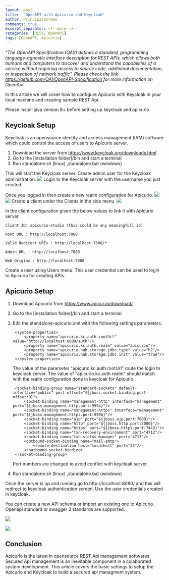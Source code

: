 ```yaml
---
layout: post
title:  "OpenAPI with Apicurio and Keycloak"
author: PrincipalStream
comments: true
excerpt_separator: <!--more-->
categories: [REST, OpenAPI]
tags: [OpenAPI, Apicurio]
---
```


*"The OpenAPI Specification (OAS) defines a standard, programming language-agnostic interface description for REST APIs, which allows both humans and computers to discover and understand the capabilities of a service without requiring access to source code, additional documentation, or inspection of network traffic". Please check the link https://github.com/OAI/OpenAPI-Specification for more information on OpenApi.*

In this article we will cover how to configure Apicurio with Keycloak in your local machine and creating sample REST Api.

<!--more-->

Please install java version 8+ before setting up keycloak and apicurio 

## Keycloak Setup

Keycloak is an opensource identity and access management (IAM) software which could control the access of users to Apicurio server.
1. Download the server from https://www.keycloak.org/downloads.html
2. Go to the [installation folder]/bin and start a terminal
3. Run standalone.sh (linux) ,standalone.bat (windows)

This will start the Keycloak server. Create admin user for the Keycloak administration.
![](/assets/img/apicurio/keycloak-admin.png)
Login to the Keycloak server with the username you just created.

Once you logged in then create a new realm configuration for Apicurio.
![](/assets/img/apicurio/keycloak-createrealm.png)
![](/assets/img/apicurio/keycloak-addrealm.png)
Create a client under the Clients in the side menu. 
![](/assets/img/apicurio/keycloak-addclient.png)

In the client configuration given the below values to link it with Apicurio server.
    
    Client ID: apicurio-studio (this could be any meaningfull id)
    
    Root URL : http://localhost:7080
    
    Valid Redirect URIs : http://localhost:7080/*
    
    Admin URL : http://localhost:7080
    
    Web Origins : http://localhost:7080

Create a user using Users menu. This user credential can be used to login to Apicurio for creating APIs.

## Apicurio Setup

1. Download Apicurio from https://www.apicur.io/download/
2. Go to the [installation folder]/bin and start a terminal
3. Edit the standalone-apicurio.xml with the following settings parameters.

        <system-properties>
            <property name="apicurio.kc.auth.rootUrl" value="http://localhost:8080/auth"/>
            <property name="apicurio.kc.auth.realm" value="apicurio"/>
            <property name="apicurio.hub.storage.jdbc.type" value="h2"/>
            <property name="apicurio.hub.storage.jdbc.init" value="true"/>
        </system-properties>

    The value of the parameter "apicurio.kc.auth.rootUrl" route the login to keycloak server. The value of "apicurio.kc.auth.realm" should match with the realm configuration done in keycloak for Apicurio.

        <socket-binding-group name="standard-sockets" default-interface="public" port-offset="${jboss.socket.binding.port-offset:0}">
            <socket-binding name="management-http" interface="management" port="${jboss.management.http.port:9994}"/>
            <socket-binding name="management-https" interface="management" port="${jboss.management.https.port:9996}"/>
            <socket-binding name="ajp" port="${jboss.ajp.port:7009}"/>
            <socket-binding name="http" port="${jboss.http.port:7080}"/>
            <socket-binding name="https" port="${jboss.https.port:7443}"/>
            <socket-binding name="txn-recovery-environment" port="4712"/>
            <socket-binding name="txn-status-manager" port="4713"/>
            <outbound-socket-binding name="mail-smtp">
                <remote-destination host="localhost" port="25"/>
            </outbound-socket-binding>
        </socket-binding-group>
    
    Port numbers are changed to avoid conflict with keycloak server.

4. Run standalone.sh (linux) ,standalone.bat (windows)
 
Once the server is up and running go to http://localhost:8080/ and this will redirect to keycloak authentication screen. Use the user credentials created in keycloak.

You can create a new API schema or import an existing one to Apicurio. Openapi standard or swagger 2 standards are supported.

![](/assets/img/apicurio/create-api.png)

![](/assets/img/apicurio/view-api.png)

## Conclusion

Apicurio is the latest in opensource REST Api management softwares. Secured Api management is an inevitable component in a colaborated system development. This article covers the basic settings to setup the Apicurio and Keycloak to build a secured api managment system.

